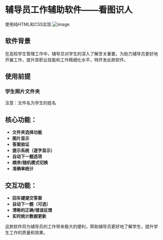 # 辅导员工作辅助软件——看图识人
使用纯HTML和CSS实现
![image](https://github.com/user-attachments/assets/293069f5-c533-4c51-a398-f478093692dd)

## 软件背景
在高校学生管理工作中，辅导员对学生的深入了解至关重要。为助力辅导员更好地开展工作，提升其职业技能和工作精细化水平，特开发此款软件。

## 使用前提
### 学生照片文件夹
注意：文件名为学生的姓名

## 核心功能：

- **文件夹选择功能**
- **图片显示**
- **答案验证**
- **提示系统（逐字显示）**
- **自动下一题选项**
- **顺序/随机模式切换**
- **准确率统计**

## 交互功能：

- **回车键提交答案**
- **自动下一题（可选）**
- **清晰的正确/错误反馈**
- **实时统计数据更新**

这款软件将为辅导员的工作带来极大的便利，帮助辅导员更好地了解学生，提升学生工作的质量和效果。
